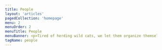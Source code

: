 ```yaml
---
title: People
layout: 'articles'
pagedCollection: 'homepage'
menu: 2
menuOrder: 2
menuTitle: People
menuBanner: <p>Tired of herding wild cats, we let them organize themselves. It worked pretty well. Meet our team.</p>
tagName: people
---
```

